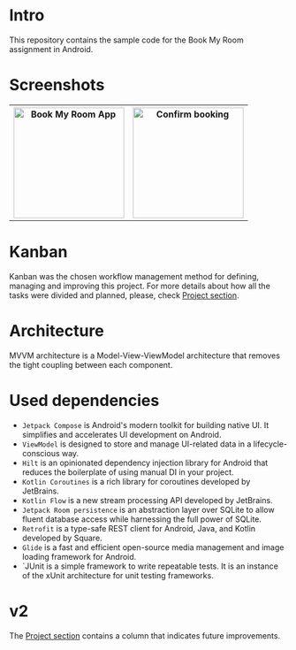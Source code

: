# Intro
This repository contains the sample code for the Book My Room assignment in Android.

# Screenshots
  <table style="width:100%">
    <th><img src="https://lh4.googleusercontent.com/xkd9OpepC51HLd_zhiI2N8DTD__vNZeNyOyBjIM7I3fHx-mShNKiNuyiLI9yDyW5mtBa1SeOeS95hy55bE5z=w3144-h1892-rw" alt="Book My Room App" width="200"/></th>
    <th><img src="https://lh4.googleusercontent.com/1m1C_18D-HVxnOZkp6XxreiAU5-D9Uc_RET_X9cACZ0kZUB541IbHZFftZkI0i0sejdPogXtOSm8WxD7cEAu=w3144-h1892-rw" alt="Confirm booking" width="200"/></th>
  </table>
  
# Kanban
Kanban was the chosen workflow management method for defining, managing and improving this project. For more details about how all the tasks were divided and planned, 
please, check [Project section](https://github.com/ivamacio/bookmyroom/projects/1).

# Architecture
MVVM architecture is a Model-View-ViewModel architecture that removes the tight coupling between each component.

# Used dependencies
- `Jetpack Compose` is Android's modern toolkit for building native UI. It simplifies and accelerates UI development on Android.
- `ViewModel` is designed to store and manage UI-related data in a lifecycle-conscious way.
- `Hilt` is an opinionated dependency injection library for Android that reduces the boilerplate of using manual DI in your project.
- `Kotlin Coroutines` is a rich library for coroutines developed by JetBrains.
- `Kotlin Flow` is a new stream processing API developed by JetBrains.
- `Jetpack Room persistence` is an abstraction layer over SQLite to allow fluent database access while harnessing the full power of SQLite. 
- `Retrofit` is a type-safe REST client for Android, Java, and Kotlin developed by Square. 
- `Glide` is a fast and efficient open-source media management and image loading framework for Android.
- `JUnit is a simple framework to write repeatable tests. It is an instance of the xUnit architecture for unit testing frameworks.


# v2
The [Project section](https://github.com/ivamacio/bookmyroom/projects/1) contains a column that indicates future improvements.
